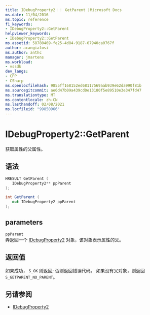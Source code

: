 ```yaml
---
title: IDebugProperty2：： GetParent |Microsoft Docs
ms.date: 11/04/2016
ms.topic: reference
f1_keywords:
- IDebugProperty2::GetParent
helpviewer_keywords:
- IDebugProperty2::GetParent
ms.assetid: 58780469-fe25-4d84-9187-67940ca0767f
author: acangialosi
ms.author: anthc
manager: jmartens
ms.workload:
- vssdk
dev_langs:
- CPP
- CSharp
ms.openlocfilehash: 9855ff168152ed68117569aab939e62da990f81b
ms.sourcegitcommit: ae6d47b09a439cd0e13180f5e89510e3e347fd47
ms.translationtype: MT
ms.contentlocale: zh-CN
ms.lasthandoff: 02/08/2021
ms.locfileid: "99850966"
---
```

# <a name="idebugproperty2getparent"></a>IDebugProperty2::GetParent
获取属性的父属性。

## <a name="syntax"></a>语法

```cpp
HRESULT GetParent ( 
   IDebugProperty2** ppParent
);
```

```csharp
int GetParent ( 
   out IDebugProperty2 ppParent
);
```

## <a name="parameters"></a>parameters
`ppParent`\
弄返回一个 [IDebugProperty2](../../../extensibility/debugger/reference/idebugproperty2.md) 对象，该对象表示属性的父。

## <a name="return-value"></a>返回值
 如果成功， `S_OK` 则返回; 否则返回错误代码。 如果没有父对象，则返回 `S_GETPARENT_NO_PARENT`。

## <a name="see-also"></a>另请参阅
- [IDebugProperty2](../../../extensibility/debugger/reference/idebugproperty2.md)
